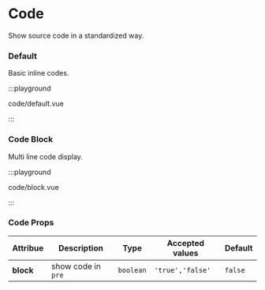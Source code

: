 # Code

Show source code in a standardized way.

### Default

Basic inline codes.

:::playground

code/default.vue

:::

### Code Block

Multi line code display.

:::playground

code/block.vue

:::

### Code Props

| Attribue  | Description        | Type      | Accepted values  | Default |
| --------- | ------------------ | --------- | ---------------- | ------- |
| **block** | show code in `pre` | `boolean` | `'true','false'` | `false` |
